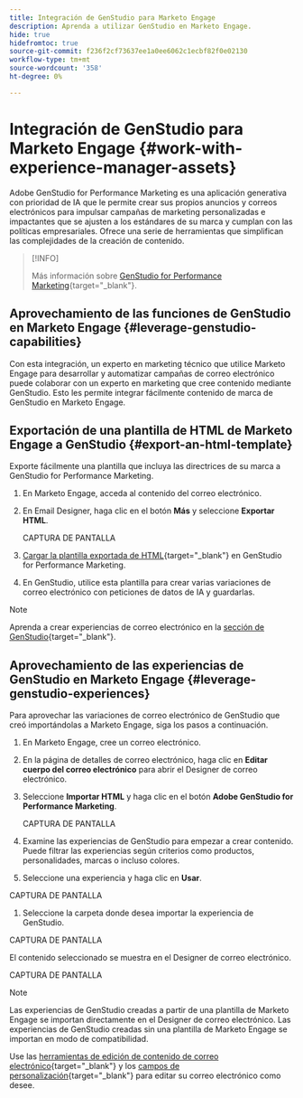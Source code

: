 ```yaml
---
title: Integración de GenStudio para Marketo Engage
description: Aprenda a utilizar GenStudio en Marketo Engage.
hide: true
hidefromtoc: true
source-git-commit: f236f2cf73637ee1a0ee6062c1ecbf82f0e02130
workflow-type: tm+mt
source-wordcount: '358'
ht-degree: 0%

---
```


# Integración de GenStudio para Marketo Engage {#work-with-experience-manager-assets}

Adobe GenStudio for Performance Marketing es una aplicación generativa con prioridad de IA que le permite crear sus propios anuncios y correos electrónicos para impulsar campañas de marketing personalizadas e impactantes que se ajusten a los estándares de su marca y cumplan con las políticas empresariales. Ofrece una serie de herramientas que simplifican las complejidades de la creación de contenido.

>[!INFO]
>
>Más información sobre [GenStudio for Performance Marketing](https://experienceleague.adobe.com/es/docs/genstudio-for-performance-marketing/user-guide/home){target="_blank"}.

## Aprovechamiento de las funciones de GenStudio en Marketo Engage {#leverage-genstudio-capabilities}

Con esta integración, un experto en marketing técnico que utilice Marketo Engage para desarrollar y automatizar campañas de correo electrónico puede colaborar con un experto en marketing que cree contenido mediante GenStudio. Esto les permite integrar fácilmente contenido de marca de GenStudio en Marketo Engage.

## Exportación de una plantilla de HTML de Marketo Engage a GenStudio {#export-an-html-template}

Exporte fácilmente una plantilla que incluya las directrices de su marca a GenStudio for Performance Marketing.

1. En Marketo Engage, acceda al contenido del correo electrónico.

1. En Email Designer, haga clic en el botón **Más** y seleccione **Exportar HTML**.

   CAPTURA DE PANTALLA

1. [Cargar la plantilla exportada de HTML](https://experienceleague.adobe.com/en/docs/genstudio-for-performance-marketing/user-guide/content/templates/use-templates#templates-from-ajo-and-marketo){target="_blank"} en GenStudio for Performance Marketing.

1. En GenStudio, utilice esta plantilla para crear varias variaciones de correo electrónico con peticiones de datos de IA y guardarlas.

>[!NOTE]
>
>Aprenda a crear experiencias de correo electrónico en la [sección de GenStudio](https://experienceleague.adobe.com/en/docs/genstudio-for-performance-marketing/user-guide/create/create-email-experience){target="_blank"}.

## Aprovechamiento de las experiencias de GenStudio en Marketo Engage {#leverage-genstudio-experiences}

Para aprovechar las variaciones de correo electrónico de GenStudio que creó importándolas a Marketo Engage, siga los pasos a continuación.

1. En Marketo Engage, cree un correo electrónico.

1. En la página de detalles de correo electrónico, haga clic en **Editar cuerpo del correo electrónico** para abrir el Designer de correo electrónico.

1. Seleccione **Importar HTML** y haga clic en el botón **Adobe GenStudio for Performance Marketing**.

   CAPTURA DE PANTALLA

1. Examine las experiencias de GenStudio para empezar a crear contenido. Puede filtrar las experiencias según criterios como productos, personalidades, marcas o incluso colores.

1. Seleccione una experiencia y haga clic en **Usar**.

CAPTURA DE PANTALLA

1. Seleccione la carpeta donde desea importar la experiencia de GenStudio.

CAPTURA DE PANTALLA

El contenido seleccionado se muestra en el Designer de correo electrónico.

CAPTURA DE PANTALLA

>[!NOTE]
>
>Las experiencias de GenStudio creadas a partir de una plantilla de Marketo Engage se importan directamente en el Designer de correo electrónico. Las experiencias de GenStudio creadas sin una plantilla de Marketo Engage se importan en modo de compatibilidad.

Use las [herramientas de edición de contenido de correo electrónico](/help/marketo/product-docs/email-marketing/email-designer/email-authoring.md#add-structure-and-content){target="_blank"} y los [campos de personalización](/help/marketo/product-docs/email-marketing/email-designer/email-authoring.md#personalize-content){target="_blank"} para editar su correo electrónico como desee.
